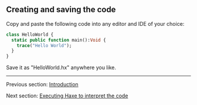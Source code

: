 ## Creating and saving the code

Copy and paste the following code into any editor and IDE of your choice:

```haxe
class HelloWorld {
  static public function main():Void {
    trace("Hello World");
  }
}
```

Save it as "HelloWorld.hx" anywhere you like.

---

Previous section: [Introduction](hello-world-introduction.md)

Next section: [Executing Haxe to interpret the code](hello-world-executing.md)